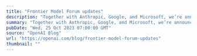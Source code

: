 ```yaml
---
title: "Frontier Model Forum updates"
description: "Together with Anthropic, Google, and Microsoft, we’re announcing the new Executive Director of the Frontier Model Forum and a new $10 million AI Safety Fund."
summary: "Together with Anthropic, Google, and Microsoft, we’re announcing the new Executive Director of the Frontier Model Forum and a new $10 million AI Safety Fund."
pubDate: "Wed, 25 Oct 2023 07:00:00 GMT"
source: "OpenAI Blog"
url: "https://openai.com/blog/frontier-model-forum-updates"
thumbnail: ""
---
```


